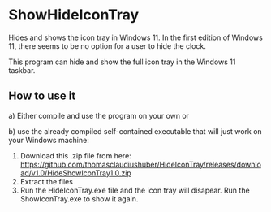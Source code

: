 # ShowHideIconTray
Hides and shows the icon tray in Windows 11. In the first edition of Windows 11, there seems to be no option for a user to hide the clock.

This program can hide and show the full icon tray in the Windows 11 taskbar.

## How to use it

a) Either compile and use the program on your own or

b) use the already compiled self-contained executable that will just work on your Windows machine:
  1) Download this .zip file from here: https://github.com/thomasclaudiushuber/HideIconTray/releases/download/v1.0/HideShowIconTray1.0.zip
  2) Extract the files
  3) Run the HideIconTray.exe file and the icon tray will disapear. Run the ShowIconTray.exe to show it again.

